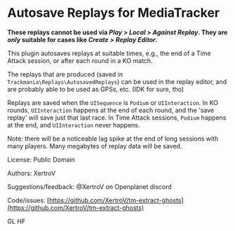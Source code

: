 # Autosave Replays for MediaTracker

**These replays cannot be used via *Play > Local > Against Replay*. They are *only* suitable for cases like *Create > Replay Editor*.**

This plugin autosaves replays at suitable times, e.g., the end of a Time Attack session, or after each round in a KO match.

The replays that are produced (saved in `Trackmania\Replays\AutosavedReplays`) can be used in the replay editor, and are probably able to be used as GPSs, etc. (IDK for sure, tho)

Replays are saved when the `UISequence` is `Podium` or `UIInteraction`.
In KO rounds, `UIInteraction` happens at the end of each round, and the 'save replay' will save just that last race.
In Time Attack sessions, `Podium` happens at the end, and `UIInteraction` never happens.

Note: there will be a noticeable lag spike at the end of long sessions with many players.
Many megabytes of replay data will be saved.

License: Public Domain

Authors: XertroV

Suggestions/feedback: @XertroV on Openplanet discord

Code/issues: [https://github.com/XertroV/tm-extract-ghosts](https://github.com/XertroV/tm-extract-ghosts)

GL HF
